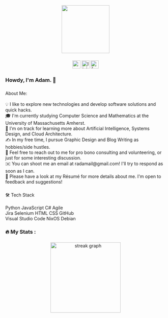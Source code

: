 <div align="center">
  <img height="150" src="https://github.com/adamhicksdev/readme-images/blob/59b5496e74448489f8eeba7b75f9671f06f7f9ca/adamhicks.jpg"  />
</div>

###

<div align="center">
  <img src="https://img.shields.io/static/v1?message=Youtube&logo=youtube&label=&color=FF0000&logoColor=white&labelColor=&style=for-the-badge" height="25" alt="youtube logo"  />
  <img src="https://img.shields.io/static/v1?message=LinkedIn&logo=linkedin&label=&color=0077B5&logoColor=white&labelColor=&style=for-the-badge" height="25" alt="linkedin logo"  />
  <img src="https://img.shields.io/static/v1?message=Facebook&logo=facebook&label=&color=1877F2&logoColor=white&labelColor=&style=for-the-badge" height="25" alt="facebook logo"  />
</div>

###

<h3 align="left">Howdy, I'm Adam. 👋</h3>

###

<p align="left">About Me:<br><br>💡  I like to explore new technologies and develop software solutions and quick hacks.<br>🎓  I'm currently studying Computer Science and Mathematics at the University of Massachusetts Amherst.<br>🌱  I'm on track for learning more about Artificial Intelligence, Systems Design, and Cloud Architecture.<br>✍️  In my free time, I pursue Graphic Design and Blog Writing as hobbies/side hustles.<br>💬  Feel free to reach out to me for pro bono consulting and volunteering, or just for some interesting discussion.<br>✉️  You can shoot me an email at radamail@gmail.com! I'll try to respond as soon as I can.<br>📄  Please have a look at my Résumé for more details about me. I'm open to feedback and suggestions!</p>

###

<p align="left">🛠  Tech Stack<br><br>Python  JavaScript  C#  Agile <br>Jira Selenium  HTML  CSS  GitHub <br>Visual Studio Code  NixOS Debian</p>

###

<h3 align="left">🔥   My Stats :</h3>

###

<div align="center">
  <img src="https://streak-stats.demolab.com?user=adamhicksdev&locale=en&mode=daily&theme=dark&hide_border=false&border_radius=5&order=3" height="220" alt="streak graph"  />
</div>

###

